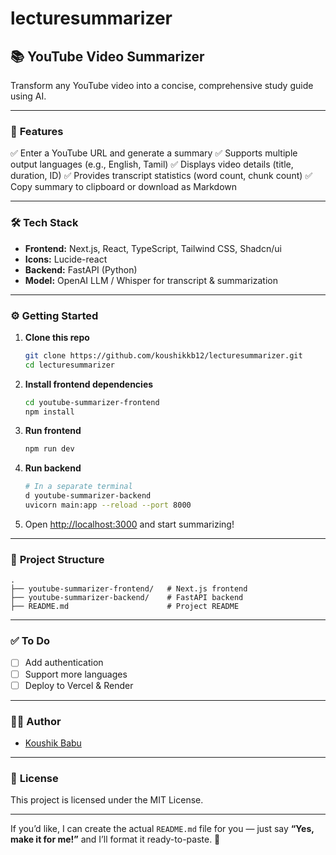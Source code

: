 # lecturesummarizer

## 📚 YouTube Video Summarizer

Transform any YouTube video into a concise, comprehensive study guide using AI.

---

### 🚀 **Features**

✅ Enter a YouTube URL and generate a summary
✅ Supports multiple output languages (e.g., English, Tamil)
✅ Displays video details (title, duration, ID)
✅ Provides transcript statistics (word count, chunk count)
✅ Copy summary to clipboard or download as Markdown

---

### 🛠️ **Tech Stack**

* **Frontend:** Next.js, React, TypeScript, Tailwind CSS, Shadcn/ui
* **Icons:** Lucide-react
* **Backend:** FastAPI (Python)
* **Model:** OpenAI LLM / Whisper for transcript & summarization

---

### ⚙️ **Getting Started**

1. **Clone this repo**

   ```bash
   git clone https://github.com/koushikkb12/lecturesummarizer.git
   cd lecturesummarizer
   ```

2. **Install frontend dependencies**

   ```bash
   cd youtube-summarizer-frontend
   npm install
   ```

3. **Run frontend**

   ```bash
   npm run dev
   ```

4. **Run backend**

   ```bash
   # In a separate terminal
   d youtube-summarizer-backend
   uvicorn main:app --reload --port 8000
   ```

5. Open [http://localhost:3000](http://localhost:3000) and start summarizing!

---

### 📄 **Project Structure**

```
.
├── youtube-summarizer-frontend/   # Next.js frontend
├── youtube-summarizer-backend/    # FastAPI backend
├── README.md                      # Project README
```

---

### ✅ **To Do**

* [ ] Add authentication
* [ ] Support more languages
* [ ] Deploy to Vercel & Render

---

### 👨‍💻 **Author**

* [Koushik Babu](https://github.com/koushikkb12)

---

### 📜 **License**

This project is licensed under the MIT License.

---

If you’d like, I can create the actual `README.md` file for you — just say **“Yes, make it for me!”** and I’ll format it ready-to-paste. 🚀
